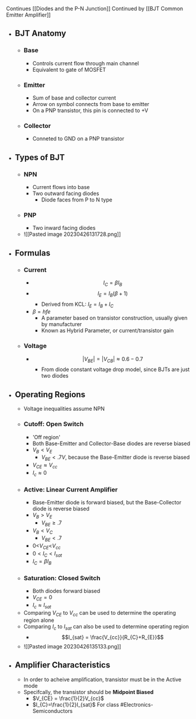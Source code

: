 Continues [[Diodes and the P-N Junction]]
Continued by [[BJT Common Emitter Amplifier]] 
- ## BJT Anatomy
	- ### Base
		- Controls current flow through main channel
		- Equivalent to gate of MOSFET
	- ### Emitter
		- Sum of base and collector current
		- Arrow on symbol connects from base to emitter
		- On a PNP transistor, this pin is connected to +V
	- ### Collector
		- Conneted to GND on a PNP transistor
- ## Types of BJT
	- ### NPN
		- Current flows into base
		- Two outward facing diodes
			- Diode faces from P to N type
	- ### PNP
		- Two inward facing diodes
	- ![[Pasted image 20230426131728.png]]
- ## Formulas
	- ### Current
		- $$I_{C}=\beta I_{B}$$
		- $$I_{E}=I_{B}(\beta+1)$$
			- Derived from KCL: $I_{E}=I_{B}+I_{C}$
		- $\beta=hfe$
			- A parameter based on transistor construction, usually given by manufacturer
			- Known as Hybrid Parameter, or current/transistor gain
	- ### Voltage
		- $$|V_{BE}|=|V_{CB}|\approx0.6-0.7$$
			- From diode constant voltage drop model, since BJTs are just two diodes
- ## Operating Regions
	- Voltage inequalities assume NPN
	- ### Cutoff: Open Switch
		- 'Off region'
		- Both Base-Emitter and Collector-Base diodes are reverse biased
		- $V_{B} < V_{E}$
			- $V_{BE}<.7V$, because the Base-Emitter diode is reverse biased
		- $V_{CE}\approx V_{cc}$
		- $I_{c}\approx 0$
	- ### Active: Linear Current Amplifier
		- Base-Emitter diode is forward biased, but the Base-Collector diode is reverse biased
		- $V_{B} > V_{E}$
			- $V_{BE} \geq .7$
		- $V_{B} < V_{C}$
			- $V_{BE} < .7$
		- 0<$V_{CE}$<$V_{cc}$
		- $0<I_{C}<I_{sat}$
		- $I_{C}=\beta I_{B}$
	- ### Saturation: Closed Switch
		- Both diodes forward biased
		- $V_{CE}=0$
		- $I_{c} \approx I_{sat}$
	- Comparing $V_{CE}$ to $V_{cc}$ can be used to determine the operating region alone
	- Comparing $I_{c}$ to $I_{sat}$ can also be used to determine operating region
		- $$I_{sat} = \frac{V_{cc}}{R_{C}+R_{E}}$$
	- ![[Pasted image 20230426135133.png]]
- ## Amplifier Characteristics
	- In order to acheive amplification, transistor must be in the Active mode
	- Specifcally, the transistor should be **Midpoint Biased**
		- $V_{CE} = \frac{1}{2}V_{cc}$
		- $I_{C}=\frac{1}{2}I_{sat}$
For class #Electronics-Semiconductors 